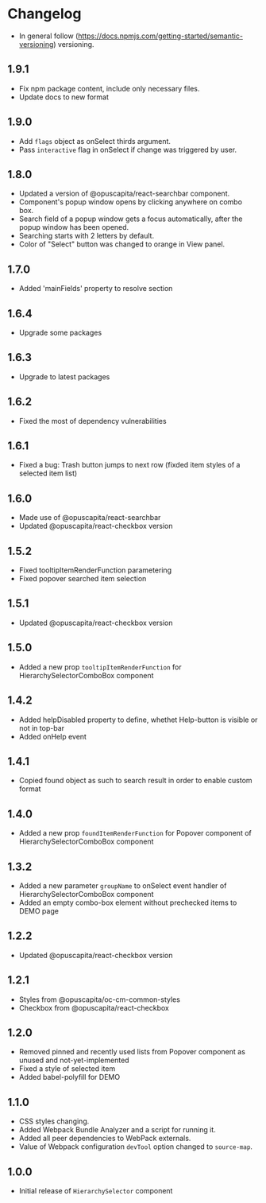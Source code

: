 # Changelog

* In general follow (https://docs.npmjs.com/getting-started/semantic-versioning) versioning.

## <next>

## 1.9.1
* Fix npm package content, include only necessary files.
* Update docs to new format

## 1.9.0
* Add `flags` object as onSelect thirds argument.
* Pass `interactive` flag in onSelect if change was triggered by user.

## 1.8.0
* Updated a version of @opuscapita/react-searchbar component.
* Component's popup window opens by clicking anywhere on combo box.
* Search field of a popup window gets a focus automatically, after the popup window has been opened.
* Searching starts with 2 letters by default.
* Color of "Select" button was changed to orange in View panel.

## 1.7.0
* Added 'mainFields' property to resolve section

## 1.6.4
* Upgrade some packages

## 1.6.3
* Upgrade to latest packages

## 1.6.2
* Fixed the most of dependency vulnerabilities

## 1.6.1
* Fixed a bug: Trash button jumps to next row (fixded item styles of a selected item list) 

## 1.6.0

* Made use of @opuscapita/react-searchbar
* Updated @opuscapita/react-checkbox version

## 1.5.2

* Fixed tooltipItemRenderFunction parametering
* Fixed popover searched item selection

## 1.5.1

* Updated @opuscapita/react-checkbox version

## 1.5.0

* Added a new prop `tooltipItemRenderFunction` for HierarchySelectorComboBox component 

## 1.4.2
* Added helpDisabled property to define, whethet Help-button is visible or not in top-bar
* Added onHelp event

## 1.4.1

* Copied found object as such to search result in order to enable custom format

## 1.4.0

* Added a new prop `foundItemRenderFunction` for Popover component of HierarchySelectorComboBox component

## 1.3.2

* Added a new parameter `groupName` to onSelect event handler of HierarchySelectorComboBox component
* Added an empty combo-box element without prechecked items to DEMO page

## 1.2.2

* Updated @opuscapita/react-checkbox version

## 1.2.1

* Styles from @opuscapita/oc-cm-common-styles
* Checkbox from @opuscapita/react-checkbox

## 1.2.0

* Removed pinned and recently used lists from Popover component as unused and not-yet-implemented
* Fixed a style of selected item
* Added babel-polyfill for DEMO

## 1.1.0

* CSS styles changing.
* Added Webpack Bundle Analyzer and a script for running it.
* Added all peer dependencies to WebPack externals.
* Value of Webpack configuration `devTool` option changed to `source-map`.

## 1.0.0

* Initial release of `HierarchySelector` component
